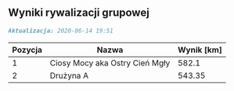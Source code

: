 ## Wyniki rywalizacji grupowej

```markdown
Aktualizacja: 2020-06-14 19:51
```

Pozycja | Nazwa | Wynik [km] |
------------ | -------------  | -------------
 1 |Ciosy Mocy aka Ostry Cień Mgły | 582.1 
 2 |Drużyna A | 543.35